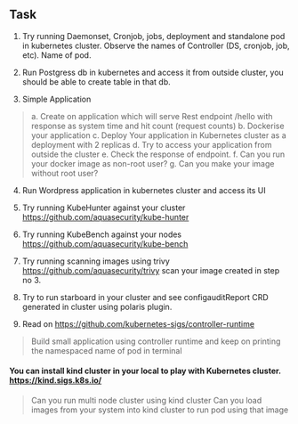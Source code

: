 ## Task 

1. Try running Daemonset, Cronjob, jobs, deployment and standalone pod in kubernetes cluster. Observe the names of Controller (DS, cronjob, job, etc). Name of pod. 
2. Run Postgress db in kubernetes and access it from outside cluster, you should be able to create table in that db. 

3. Simple Application 
> a. Create on application which will serve Rest endpoint /hello with response as system time and hit count (request counts) 
b. Dockerise your application
c. Deploy Your application in Kubernetes cluster as a deployment with 2 replicas 
d. Try to access your application from outside the cluster 
e. Check the response of endpoint. 
f. Can you run your docker image as non-root user? 
g. Can you make your image without root user? 

4. Run Wordpress application in kubernetes cluster and access its UI 

5. Try running KubeHunter against your cluster https://github.com/aquasecurity/kube-hunter 

6. Try running KubeBench against your nodes https://github.com/aquasecurity/kube-bench 

7. Try running scanning images using trivy https://github.com/aquasecurity/trivy scan your image created in step no 3. 

8. Try to run starboard in your cluster and see configauditReport CRD generated in cluster using polaris plugin. 
9.  Read on  https://github.com/kubernetes-sigs/controller-runtime
>Build small application using controller runtime and keep on printing the namespaced name of pod in terminal


#### You can install kind cluster in your local to play with Kubernetes cluster. https://kind.sigs.k8s.io/ 
>Can you run multi node cluster using kind cluster 
Can you load images from your system into kind cluster to run pod using that image 

 